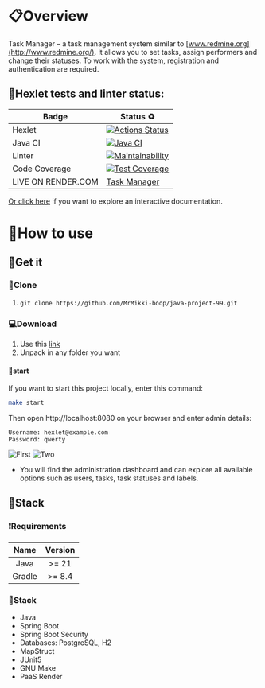 # 📋Overview

Task Manager – a task management system similar to [www.redmine.org](http://www.redmine.org/). It allows you to
set tasks, assign performers and change their statuses. To work with the system, registration and authentication are
required.

## 📝Hexlet tests and linter status:

| Badge                | Status ♻                                                                                                                                                                           |
|----------------------|------------------------------------------------------------------------------------------------------------------------------------------------------------------------------------|
| Hexlet               | [![Actions Status](https://github.com/MrMikki-boop/java-project-99/actions/workflows/hexlet-check.yml/badge.svg)](https://github.com/MrMikki-boop/java-project-99/actions)         |
| Java CI              | [![Java CI](https://github.com/MrMikki-boop/java-project-99/actions/workflows/JavaCI.yml/badge.svg)](https://github.com/MrMikki-boop/java-project-99/actions/workflows/JavaCI.yml) |
| Linter               | [![Maintainability](https://api.codeclimate.com/v1/badges/75b86ba0d1dd55d4a2bd/maintainability)](https://codeclimate.com/github/MrMikki-boop/java-project-99/maintainability)      |
| Code Coverage        | [![Test Coverage](https://api.codeclimate.com/v1/badges/75b86ba0d1dd55d4a2bd/test_coverage)](https://codeclimate.com/github/MrMikki-boop/java-project-99/test_coverage)            |
| LIVE ON RENDER.COM   | [Task Manager](https://task-manager-thwe.onrender.com)                                                                                                                             |

[Or click here](https://task-manager-thwe.onrender.com/swagger-ui/index.html) if you want to explore an interactive
documentation.

# 📂How to use

## 🔑Get it

### 💾Clone

1. `git clone https://github.com/MrMikki-boop/java-project-99.git`

### 💻Download

1. Use this [link](https://github.com/MrMikki-boop/java-project-99.git/archive/refs/heads/main.zip)
1. Unpack in any folder you want

#### 💫start

If you want to start this project locally, enter this command:

```bash
make start
```

Then open http://localhost:8080 on your browser and enter admin details:

```
Username: hexlet@example.com
Password: qwerty
```

![First](https://i.postimg.cc/HLbTHF0S/2024-02-22-220651.png)
![Two](https://i.postimg.cc/tRYmxWwb/2024-02-22-220543.png)

- You will find the administration dashboard and can explore all available options such as users, tasks, task statuses
  and labels.

## 📢Stack

### ❗️Requirements

|  Name  | Version |
|:------:|:-------:|
|  Java  |  >= 21  |
| Gradle | >= 8.4  |

### 📑Stack

* Java
* Spring Boot
* Spring Boot Security
* Databases: PostgreSQL, H2
* MapStruct
* JUnit5
* GNU Make
* PaaS Render
